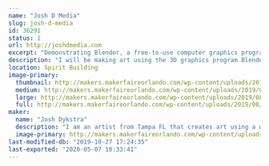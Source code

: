 ```yaml
---
name: "Josh D Media"
slug: josh-d-media
id: 36291
status: 1
url: http://joshdmedia.com
excerpt: "Demonstrating Blender, a free-to-use computer graphics program, and making 3D art."
description: "I will be making art using the 3D graphics program Blender, a computer program that can be used to create graphics for video games, 3D printing, animation, and special effects for movies. I will demonstrate how I make 3D models that are low-poly, isometric, and minimalist."
location: Spirit Building
image-primary:
  thumbnail: http://makers.makerfaireorlando.com/wp-content/uploads/2019/08/FB_IMG_1565958604649-150x150.jpg
  medium: http://makers.makerfaireorlando.com/wp-content/uploads/2019/08/FB_IMG_1565958604649-300x169.jpg
  large: http://makers.makerfaireorlando.com/wp-content/uploads/2019/08/FB_IMG_1565958604649-1024x576.jpg
  full: http://makers.makerfaireorlando.com/wp-content/uploads/2019/08/FB_IMG_1565958604649.jpg
maker:
  name: "Josh Dykstra"
  description: "I am an artist from Tampa FL that creates art using a wide range of mediums, from illustration to computer graphics. In my free time I enjoy making 3D models with Blender, 3D printing, video editing, and playing music with my band."
  image-primary: http://makers.makerfaireorlando.com/wp-content/uploads/2015/06/profile.jpg
last-modified-db: "2019-10-27 17:24:35"
last-exported: "2020-05-07 10:33:41"
---
```

